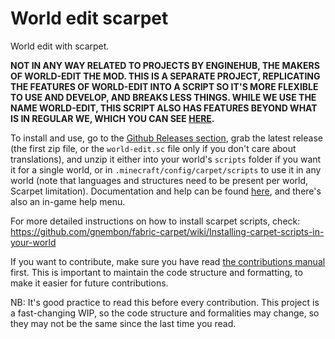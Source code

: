 # World edit scarpet
World edit with scarpet.

**NOT IN ANY WAY RELATED TO PROJECTS BY ENGINEHUB, THE MAKERS OF WORLD-EDIT THE MOD. THIS IS A SEPARATE PROJECT,
REPLICATING THE FEATURES OF WORLD-EDIT INTO A SCRIPT SO IT'S MORE FLEXIBLE TO USE AND DEVELOP, AND BREAKS LESS THINGS.
WHILE WE USE THE NAME WORLD-EDIT, THIS SCRIPT ALSO HAS FEATURES BEYOND WHAT IS IN REGULAR WE, WHICH YOU CAN SEE 
[HERE](/docs/Documentation.md).**

To install and use, go to the [Github Releases section](https://github.com/Ghoulboy78/World-edit-scarpet/releases), grab the latest release (the first zip file,
or the `world-edit.sc` file only if you don't care about translations), and unzip it either into your world's `scripts` folder if you want it for a single world,
or in `.minecraft/config/carpet/scripts` to use it in any world (note that languages and structures need to be present per world, Scarpet limitation).
Documentation and help can be found [here](https://github.com/Ghoulboy78/World-edit-scarpet/blob/master/docs/Documentation.md), and there's also an in-game help
menu.


For more detailed instructions on how to install scarpet scripts, check: https://github.com/gnembon/fabric-carpet/wiki/Installing-carpet-scripts-in-your-world

If you want to contribute, make sure you have read [the contributions manual](/CONTRIBUTING.md) first. This is important to maintain the code structure
and formatting, to make it easier for future contributions. 

NB: It's good practice to read this before every contribution.
This project is a fast-changing WIP, so the code structure and formalities may change, so they may not be the same since
the last time you read.
